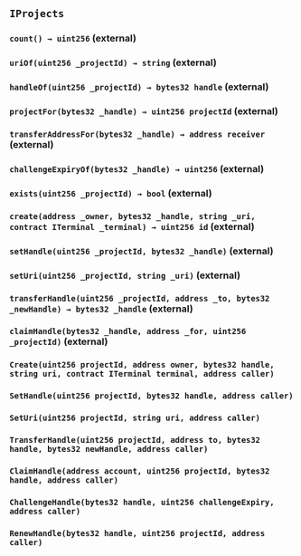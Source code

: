 ## `IProjects`






### `count() → uint256` (external)





### `uriOf(uint256 _projectId) → string` (external)





### `handleOf(uint256 _projectId) → bytes32 handle` (external)





### `projectFor(bytes32 _handle) → uint256 projectId` (external)





### `transferAddressFor(bytes32 _handle) → address receiver` (external)





### `challengeExpiryOf(bytes32 _handle) → uint256` (external)





### `exists(uint256 _projectId) → bool` (external)





### `create(address _owner, bytes32 _handle, string _uri, contract ITerminal _terminal) → uint256 id` (external)





### `setHandle(uint256 _projectId, bytes32 _handle)` (external)





### `setUri(uint256 _projectId, string _uri)` (external)





### `transferHandle(uint256 _projectId, address _to, bytes32 _newHandle) → bytes32 _handle` (external)





### `claimHandle(bytes32 _handle, address _for, uint256 _projectId)` (external)






### `Create(uint256 projectId, address owner, bytes32 handle, string uri, contract ITerminal terminal, address caller)`





### `SetHandle(uint256 projectId, bytes32 handle, address caller)`





### `SetUri(uint256 projectId, string uri, address caller)`





### `TransferHandle(uint256 projectId, address to, bytes32 handle, bytes32 newHandle, address caller)`





### `ClaimHandle(address account, uint256 projectId, bytes32 handle, address caller)`





### `ChallengeHandle(bytes32 handle, uint256 challengeExpiry, address caller)`





### `RenewHandle(bytes32 handle, uint256 projectId, address caller)`





